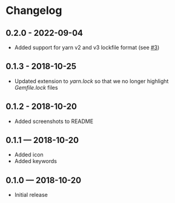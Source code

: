 # Changelog

## 0.2.0 - 2022-09-04

- Added support for yarn v2 and v3 lockfile format (see [#3](https://github.com/mariusschulz/vscode-yarn-lock-syntax/pull/3))

## 0.1.3 - 2018-10-25

- Updated extension to *yarn.lock* so that we no longer highlight *Gemfile.lock* files

## 0.1.2 - 2018-10-20

- Added screenshots to README

## 0.1.1 — 2018-10-20

- Added icon
- Added keywords

## 0.1.0 — 2018-10-20

- Initial release
